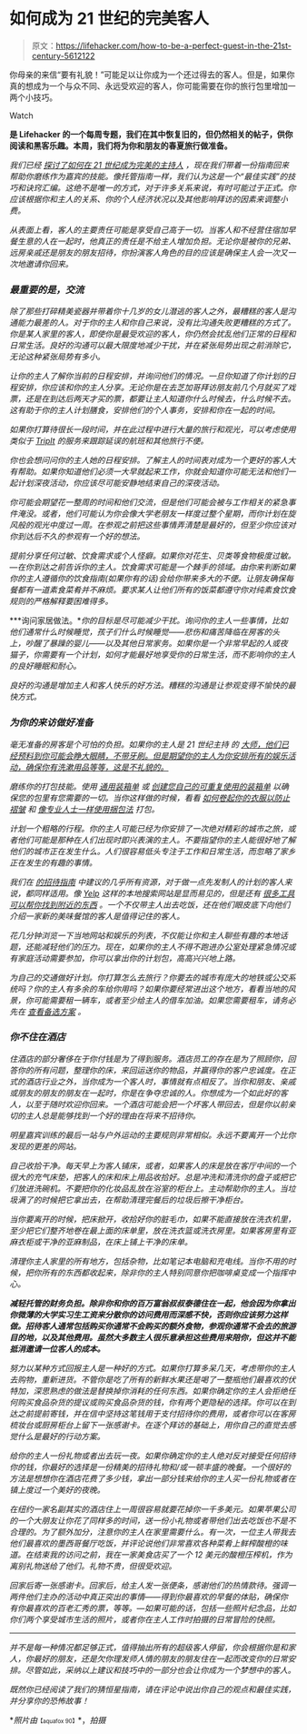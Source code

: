 # 如何成为 21 世纪的完美客人

> 原文：<https://lifehacker.com/how-to-be-a-perfect-guest-in-the-21st-century-5612122>

你母亲的来信“要有礼貌！”可能足以让你成为一个还过得去的客人。但是，如果你真的想成为一个与众不同、永远受欢迎的客人，你可能需要在你的旅行包里增加一两个小技巧。

Watch

[](http://lifehacker.com/tag/blast-from-the-past)**是 Lifehacker 的一个每周专题，我们在其中恢复旧的，但仍然相关的帖子，供你阅读和黑客乐趣。本周，我们将为你和朋友的春夏旅行做准备。**

*我们已经 [探讨了如何在 21 世纪成为完美的主持人](https://lifehacker.com/how-to-be-the-perfect-host-in-the-21st-century-5606282) ，现在我们带着一份指南回来帮助你磨练作为嘉宾的技能。像托管指南一样，我们认为这是一个“最佳实践”的技巧和诀窍汇编。这绝不是唯一的方式，对于许多关系来说，有时可能过于正式。你应该根据你和主人的关系、你的个人经济状况以及其他影响拜访的因素来调整小费。*

*从表面上看，客人的主要责任可能是享受自己高于一切。当客人和不经营住宿加早餐生意的人在一起时，他真正的责任是不给主人增加负担。无论你是被你的兄弟、远房亲戚还是朋友的朋友招待，你扮演客人角色的目的应该是确保主人会一次又一次地邀请你回来。*

### *最重要的是，交流*

*除了那些打碎精美瓷器并带着你十几岁的女儿潜逃的客人之外，最糟糕的客人是沟通能力最差的人。对于你的主人和你自己来说，没有比沟通失败更糟糕的方式了。你是某人家里的客人，即使你是最受欢迎的客人，你仍然会扰乱他们正常的日程和日常生活。良好的沟通可以最大限度地减少干扰，并在紧张局势出现之前消除它，无论这种紧张局势有多小。*

*让你的主人了解你当前的日程安排，并询问他们的情况。一旦你知道了你计划的日程安排，你应该和你的主人分享。无论你是在去芝加哥拜访朋友前几个月就买了戏票，还是在到达后两天才买的票，都要让主人知道你什么时候去，什么时候不去。这有助于你的主人计划膳食，安排他们的个人事务，安排和你在一起的时间。*

*如果你打算待很长一段时间，并在此过程中进行大量的旅行和观光，可以考虑使用类似于 [TripIt](http://www.tripit.com/) 的服务来跟踪延误的航班和其他旅行不便。*

*你也会想问问你的主人她的日程安排。了解主人的时间表对成为一个更好的客人大有帮助。如果你知道他们必须一大早就起来工作，你就会知道你可能无法和他们一起计划深夜活动，你应该尽可能安静地结束自己的深夜活动。*

*你可能会期望花一整周的时间和他们交流，但是他们可能会被与工作相关的紧急事件淹没。或者，他们可能认为你会像大学老朋友一样度过整个星期，而你计划在旋风般的观光中度过一周。在参观之前把这些事情弄清楚是最好的，但至少你应该对你到达后不久的参观有一个好的想法。*

*提前分享任何过敏、饮食需求或个人怪癖。如果你对花生、贝类等食物极度过敏。—在你到达之前告诉你的主人。饮食需求可能是一个棘手的领域。由你来判断如果你的主人遵循你的饮食指南(如果你有的话)会给你带来多大的不便。让朋友确保每餐都有一道素食菜肴并不麻烦。要求某人让他们所有的饭菜都遵守你对纯素食饮食规则的严格解释要困难得多。*

***询问家居做法。**你的目标是尽可能减少干扰。询问你的主人一些事情，比如他们通常什么时候睡觉，孩子们什么时候睡觉——悲伤和痛苦降临在房客的头上，吵醒了暴躁的婴儿——以及其他日常家务。如果你是一个非常早起的人或夜猫子，你需要有一个计划，如何才能最好地享受你的日常生活，而不影响你的主人的良好睡眠和耐心。*

*良好的沟通是增加主人和客人快乐的好方法。糟糕的沟通是让参观变得不愉快的最快方式。*

### *为你的来访做好准备*

*毫无准备的房客是个可怕的负担。如果你的主人是 21 世纪主持 的 [大师，他们已经预料到你可能会睁大眼睛，不带牙刷。但是期望你的主人为你安排所有的娱乐活动，确保你有洗漱用品等等，这是不礼貌的。](https://lifehacker.com/how-to-be-the-perfect-host-in-the-21st-century-5606282)*

*磨练你的打包技能。使用 [通用装箱单](http://lifehacker.com/the-universal-packing-list-116187) 或 [创建您自己的可重复使用的装箱单](https://lifehacker.com/create-a-single-reusable-packing-list-5361800) 以确保您的包里有您需要的一切。当你这样做的时候，看看 [如何卷起你的衣服以防止褶皱](http://lifehacker.com/rolling-clothes-prevents-wrinkles-and-saves-packing-spa-5533463) 和 [像专业人士一样使用捆包法](http://lifehacker.com/pack-like-a-pro-with-the-bundled-wrapping-method-301435) 打包。*

*计划一个粗略的行程。你的主人可能已经为你安排了一次绝对精彩的城市之旅，或者他们可能是那种在人们出现时即兴表演的主人。不要指望你的主人能很好地了解他们的城市正在发生什么。人们很容易低头专注于工作和日常生活，而忽略了家乡正在发生的有趣的事情。*

*我们在 [的招待指南](https://lifehacker.com/how-to-be-the-perfect-host-in-the-21st-century-5606282) 中建议的几乎所有资源，对于做一点先发制人的计划的客人来说，都同样适用。像 [Yelp](http://www.yelp.com/) 这样的本地搜索网站是显而易见的，但是还有 [很多工具可以帮你找到附近的东西](https://lifehacker.com/top-10-tools-for-finding-cool-stuff-nearby-5465334) 。一个不仅带主人出去吃饭，还在他们眼皮底下向他们介绍一家新的美味餐馆的客人是值得记住的客人。*

*花几分钟浏览一下当地网站和娱乐的列表，不仅能让你和主人聊些有趣的本地话题，还能减轻他们的压力。现在，如果你的主人不得不跑进办公室处理紧急情况或有家庭活动需要参加，你可以拿出你的计划包，高高兴兴地上路。*

*为自己的交通做好计划。你打算怎么去旅行？你要去的城市有庞大的地铁或公交系统吗？你的主人有多余的车给你用吗？如果你要经常进出这个地方，看看当地的风景，你可能需要租一辆车，或者至少给主人的借车加油。如果您需要租车，请务必先在 [查看备选方案](https://lifehacker.com/the-best-alternatives-to-traditional-car-rentals-1640639954) 。*

### *你不住在酒店*

*住酒店的部分奢侈在于你付钱是为了得到服务。酒店员工的存在是为了照顾你，回答你的所有问题，整理你的床，来回运送你的物品，并赢得你的客户忠诚度。在正式的酒店行业之外，当你成为一个客人时，事情就有点相反了。当你和朋友、亲戚或朋友的朋友的朋友在一起时，你是在争夺忠诚的人。你想成为一个如此好的客人，以至于随时欢迎你回来。一个酒店可能会把一个坏客人带回去，但是你以前亲切的主人总是能够找到一个好的理由在将来不招待你。*

*明星嘉宾训练的最后一站与户外运动的主要规则非常相似。永远不要离开一个比你发现的更差的网站。*

*自己收拾干净。每天早上为客人铺床，或者，如果客人的床是放在客厅中间的一个很大的充气床垫，把客人的床和床上用品收拾好。总是冲洗和清洗你的盘子或把它们放进洗碗机。不要把你的化妆品乱放在浴室的柜台上。主动帮助你的主人。当垃圾满了的时候把它拿出去，在帮助清理完餐后的垃圾后擦干净柜台。*

*当你要离开的时候，把床掀开，收拾好你的脏毛巾，如果不能直接放在洗衣机里，至少把它们整齐地卷在最上面的床单里，放在洗衣篮或洗衣房里。如果客房里有亚麻衣柜或干净的亚麻制品，在床上铺上干净的床单。*

*清理你主人家里的所有地方，包括杂物，比如笔记本电脑和充电线。当你不用的时候，把你所有的东西都收起来，除非你的主人特别同意你把咖啡桌变成一个指挥中心。*

***减轻托管的财务负担。除非你和你的百万富翁叔叔泰德住在一起，他会因为你拿出你微薄的大学实习生工资来分散你的访问费用而深感不快，否则你应该努力这样做。招待客人通常包括购买你通常不会购买的额外食物，参观你通常不会去的旅游目的地，以及其他费用。虽然大多数主人很乐意承担这些费用来陪你，但这并不能抵消邀请一位客人的成本。***

*努力以某种方式回报主人是一种好的方式。如果你打算多呆几天，考虑带你的主人去购物，重新进货。不管你是吃了所有的新鲜水果还是喝了一整瓶他们最喜欢的伏特加，深思熟虑的做法是替换掉你消耗的任何东西。如果你确定你的主人会拒绝任何购买食品杂货的提议或购买食品杂货的钱，你有两个更隐秘的选择。你可以在到达之前提前寄钱，并在信中坚持这笔钱用于支付招待你的费用，或者你可以在客房梳妆台或厨房柜台上留下一张感谢卡。在逐个拜访的基础上，用你自己的直觉去感觉什么是最好的行动方案。*

*给你的主人一份礼物或者出去玩一夜。如果你确定你的主人绝对反对接受任何招待你的钱，你最好的选择是一份精美的招待礼物和/或一顿丰盛的晚餐。一个很好的方法是想想你在酒店花费了多少钱，拿出一部分钱来给你的主人买一份礼物或者在镇上度过一个美好的夜晚。*

*在纽约一家名副其实的酒店住上一周很容易就要花掉你一千多美元。如果苹果公司的一个大朋友让你花了同样多的时间，送一份小礼物或者带他们出去吃饭也不是不合理的。为了额外加分，注意你的主人在家里需要什么。有一次，一位主人带我去他们最喜欢的墨西哥餐厅吃饭，并评论说他们非常喜欢各种菜肴上鲜榨酸橙的味道。在结束我的访问之前，我在一家美食店买了一个 12 美元的酸橙压榨机，作为离别礼物送给了他们。礼物不贵，但很受欢迎。*

*回家后寄一张感谢卡。回家后，给主人发一张便条，感谢他们的热情款待。强调一两件他们主办的活动中真正突出的事情——得到你最喜欢的早餐的体贴，确保你有你最喜欢的百老汇秀的票，等等。—如果可能的话，包括一些照片纪念品，比如你们两个享受城市生活的照片，或者你在主人工作时拍摄的日常冒险的快照。*

* * *

*并不是每一种情况都足够正式，值得抽出所有的超级客人停留，你会根据你是和家人，你最好的朋友，还是欠你理发师人情的朋友的朋友住在一起而改变你的日常安排。尽管如此，采纳以上建议和技巧中的一部分也会让你成为一个梦想中的客人。*

*既然你已经阅读了我们的猜恒星指南，请在评论中说出你自己的观点和最佳实践，并分享你的恐怖故事！*

**照片由*<small><small>【aquafox 90】</small></small>*，*拍摄*